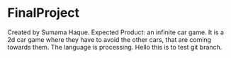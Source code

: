 # FinalProject
Created by Sumama Haque. Expected Product: an infinite car game. It is a 2d car game where they have to avoid the other cars, that are coming towards them. The language is processing. Hello this is to test git branch.  
